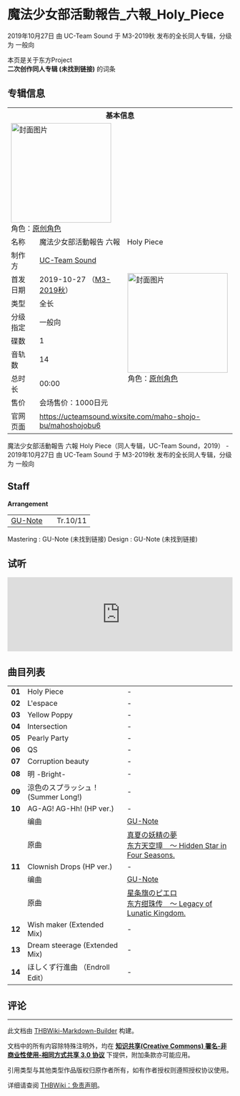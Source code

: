 # 魔法少女部活動報告_六報_Holy_Piece

<!-- source html: G:\repos\THBWiki-Markdown-Builder\THBWikiMarkdown\Temp\main\8\8b\ns0%3A%E9%AD%94%E6%B3%95%E5%B0%91%E5%A5%B3%E9%83%A8%E6%B4%BB%E5%8B%95%E5%A0%B1%E5%91%8A_%E5%85%AD%E5%A0%B1_Holy_Piece.html -->

2019年10月27日 由 UC-Team Sound 于 M3-2019秋 发布的全长同人专辑，分级为 一般向

本页是关于东方Project  
 **二次创作同人专辑 (未找到链接)** 的词条

## 专辑信息

<table><tbody><tr><th colspan="3">基本信息</th></tr><tr><td class="cover-artwork-mobile" colspan="2"><a href="./文件-魔法少女部活動報告_六報_Holy_Piece封面.png.md" class="image" title="封面图片"><img alt="封面图片" src="https://upload.thwiki.cc/thumb/9/9b/%E9%AD%94%E6%B3%95%E5%B0%91%E5%A5%B3%E9%83%A8%E6%B4%BB%E5%8B%95%E5%A0%B1%E5%91%8A_%E5%85%AD%E5%A0%B1_Holy_Piece%E5%B0%81%E9%9D%A2.png/224px-%E9%AD%94%E6%B3%95%E5%B0%91%E5%A5%B3%E9%83%A8%E6%B4%BB%E5%8B%95%E5%A0%B1%E5%91%8A_%E5%85%AD%E5%A0%B1_Holy_Piece%E5%B0%81%E9%9D%A2.png" decoding="async" loading="lazy" width="224" height="223" srcset="https://upload.thwiki.cc/thumb/9/9b/%E9%AD%94%E6%B3%95%E5%B0%91%E5%A5%B3%E9%83%A8%E6%B4%BB%E5%8B%95%E5%A0%B1%E5%91%8A_%E5%85%AD%E5%A0%B1_Holy_Piece%E5%B0%81%E9%9D%A2.png/336px-%E9%AD%94%E6%B3%95%E5%B0%91%E5%A5%B3%E9%83%A8%E6%B4%BB%E5%8B%95%E5%A0%B1%E5%91%8A_%E5%85%AD%E5%A0%B1_Holy_Piece%E5%B0%81%E9%9D%A2.png 1.5x, https://upload.thwiki.cc/thumb/9/9b/%E9%AD%94%E6%B3%95%E5%B0%91%E5%A5%B3%E9%83%A8%E6%B4%BB%E5%8B%95%E5%A0%B1%E5%91%8A_%E5%85%AD%E5%A0%B1_Holy_Piece%E5%B0%81%E9%9D%A2.png/448px-%E9%AD%94%E6%B3%95%E5%B0%91%E5%A5%B3%E9%83%A8%E6%B4%BB%E5%8B%95%E5%A0%B1%E5%91%8A_%E5%85%AD%E5%A0%B1_Holy_Piece%E5%B0%81%E9%9D%A2.png 2x" data-file-width="800" data-file-height="795"></a><div class="cover-char">角色：<a href="/index.php?title=%E5%8E%9F%E5%88%9B%E8%A7%92%E8%89%B2&amp;action=edit&amp;redlink=1" class="new" title="原创角色（页面不存在）">原创角色</a></div></td>
</tr><tr><td class="label">名称</td><td colspan="2"> 魔法少女部活動報告 六報　Holy Piece </td></tr><tr><td class="label">制作方</td><td><a href="./UC-Team_Sound.md" title="UC-Team Sound">UC-Team Sound</a></td><td class="cover-artwork" rowspan="8" style="min-width:224px;"><a href="./文件-魔法少女部活動報告_六報_Holy_Piece封面.png.md" class="image" title="封面图片"><img alt="封面图片" src="https://upload.thwiki.cc/thumb/9/9b/%E9%AD%94%E6%B3%95%E5%B0%91%E5%A5%B3%E9%83%A8%E6%B4%BB%E5%8B%95%E5%A0%B1%E5%91%8A_%E5%85%AD%E5%A0%B1_Holy_Piece%E5%B0%81%E9%9D%A2.png/224px-%E9%AD%94%E6%B3%95%E5%B0%91%E5%A5%B3%E9%83%A8%E6%B4%BB%E5%8B%95%E5%A0%B1%E5%91%8A_%E5%85%AD%E5%A0%B1_Holy_Piece%E5%B0%81%E9%9D%A2.png" decoding="async" loading="lazy" width="224" height="223" srcset="https://upload.thwiki.cc/thumb/9/9b/%E9%AD%94%E6%B3%95%E5%B0%91%E5%A5%B3%E9%83%A8%E6%B4%BB%E5%8B%95%E5%A0%B1%E5%91%8A_%E5%85%AD%E5%A0%B1_Holy_Piece%E5%B0%81%E9%9D%A2.png/336px-%E9%AD%94%E6%B3%95%E5%B0%91%E5%A5%B3%E9%83%A8%E6%B4%BB%E5%8B%95%E5%A0%B1%E5%91%8A_%E5%85%AD%E5%A0%B1_Holy_Piece%E5%B0%81%E9%9D%A2.png 1.5x, https://upload.thwiki.cc/thumb/9/9b/%E9%AD%94%E6%B3%95%E5%B0%91%E5%A5%B3%E9%83%A8%E6%B4%BB%E5%8B%95%E5%A0%B1%E5%91%8A_%E5%85%AD%E5%A0%B1_Holy_Piece%E5%B0%81%E9%9D%A2.png/448px-%E9%AD%94%E6%B3%95%E5%B0%91%E5%A5%B3%E9%83%A8%E6%B4%BB%E5%8B%95%E5%A0%B1%E5%91%8A_%E5%85%AD%E5%A0%B1_Holy_Piece%E5%B0%81%E9%9D%A2.png 2x" data-file-width="800" data-file-height="795"></a><div class="cover-char">角色：<a href="/index.php?title=%E5%8E%9F%E5%88%9B%E8%A7%92%E8%89%B2&amp;action=edit&amp;redlink=1" class="new" title="原创角色（页面不存在）">原创角色</a></div></td>
</tr><tr><td class="label">首发日期</td><td>2019-10-27&#160;（<a href="/展会作品列表?e=M3%2344">M3-2019秋</a>）</td></tr><tr><td class="label">类型</td><td>全长</td></tr><tr><td class="label">分级指定</td><td>一般向</td></tr><tr><td class="label">碟数</td><td>1</td></tr><tr><td class="label">音轨数</td><td>14</td></tr><tr><td class="label">总时长</td><td>00:00</td></tr><tr><td class="label">售价</td><td>会场售价：1000日元</td></tr>
<tr><td class="label">官网页面</td><td colspan="2"><a rel="nofollow" class="external free" href="https://ucteamsound.wixsite.com/maho-shojo-bu/mahoshojobu6">https://ucteamsound.wixsite.com/maho-shojo-bu/mahoshojobu6</a></td></tr></tbody></table>

魔法少女部活動報告 六報 Holy Piece（同人专辑，UC-Team Sound，2019） - 2019年10月27日 由 UC-Team Sound 于 M3-2019秋 发布的全长同人专辑，分级为 一般向

## Staff
  
 **Arrangement**   

<table><tbody><tr><td><a href="/index.php?title=GU-Note&amp;action=edit&amp;redlink=1" class="new" title="GU-Note（页面不存在）">GU-Note</a></td><td></td><td>Tr.10/11</td></tr></tbody></table>


Mastering
: GU-Note (未找到链接)
Design
: GU-Note (未找到链接)


## 试听
  
<iframe width="100%" height="166" scrolling="no" frameborder="no" src="https://w.soundcloud.com/player/?url=https%3A//api.soundcloud.com/tracks/479683470&amp;color=ff5500&amp;auto_play=false&amp;hide_related=false&amp;show_comments=true&amp;show_user=true&amp;show_reposts=false&amp;visual=false"></iframe>

  


## 曲目列表

<table><tbody><tr><td id="1" class="info"><b>01</b></td><td id="Holy_Piece" colspan="2" class="title">Holy Piece<span class="thcsearchlinks"><a rel="nofollow" class="external text" href="https://cd.thwiki.cc?&amp;fromwiki=魔法少女部活動報告_六報_Holy_Piece"><span title="搜索相似同人曲"></span></a></span></td><td class="time">-</td></tr>
<tr><td id="2" class="info"><b>02</b></td><td id="L&#39;espace" colspan="2" class="title">L&#39;espace<span class="thcsearchlinks"><a rel="nofollow" class="external text" href="https://cd.thwiki.cc?&amp;fromwiki=魔法少女部活動報告_六報_Holy_Piece"><span title="搜索相似同人曲"></span></a></span></td><td class="time">-</td></tr>
<tr><td id="3" class="info"><b>03</b></td><td id="Yellow_Poppy" colspan="2" class="title">Yellow Poppy<span class="thcsearchlinks"><a rel="nofollow" class="external text" href="https://cd.thwiki.cc?&amp;fromwiki=魔法少女部活動報告_六報_Holy_Piece"><span title="搜索相似同人曲"></span></a></span></td><td class="time">-</td></tr>
<tr><td id="4" class="info"><b>04</b></td><td id="Intersection" colspan="2" class="title">Intersection<span class="thcsearchlinks"><a rel="nofollow" class="external text" href="https://cd.thwiki.cc?&amp;fromwiki=魔法少女部活動報告_六報_Holy_Piece"><span title="搜索相似同人曲"></span></a></span></td><td class="time">-</td></tr>
<tr><td id="5" class="info"><b>05</b></td><td id="Pearly_Party" colspan="2" class="title">Pearly Party<span class="thcsearchlinks"><a rel="nofollow" class="external text" href="https://cd.thwiki.cc?&amp;fromwiki=魔法少女部活動報告_六報_Holy_Piece"><span title="搜索相似同人曲"></span></a></span></td><td class="time">-</td></tr>
<tr><td id="6" class="info"><b>06</b></td><td id="QS" colspan="2" class="title">QS<span class="thcsearchlinks"><a rel="nofollow" class="external text" href="https://cd.thwiki.cc?&amp;fromwiki=魔法少女部活動報告_六報_Holy_Piece"><span title="搜索相似同人曲"></span></a></span></td><td class="time">-</td></tr>
<tr><td id="7" class="info"><b>07</b></td><td id="Corruption_beauty" colspan="2" class="title">Corruption beauty<span class="thcsearchlinks"><a rel="nofollow" class="external text" href="https://cd.thwiki.cc?&amp;fromwiki=魔法少女部活動報告_六報_Holy_Piece"><span title="搜索相似同人曲"></span></a></span></td><td class="time">-</td></tr>
<tr><td id="8" class="info"><b>08</b></td><td id="明_-Bright-" colspan="2" class="title">明 -Bright-<span class="thcsearchlinks"><a rel="nofollow" class="external text" href="https://cd.thwiki.cc?&amp;fromwiki=魔法少女部活動報告_六報_Holy_Piece"><span title="搜索相似同人曲"></span></a></span></td><td class="time">-</td></tr>
<tr><td id="9" class="info"><b>09</b></td><td id="涼色のスプラッシュ！_(Summer_Long!)" colspan="2" class="title">涼色のスプラッシュ！ (Summer Long!)<span class="thcsearchlinks"><a rel="nofollow" class="external text" href="https://cd.thwiki.cc?&amp;fromwiki=魔法少女部活動報告_六報_Holy_Piece"><span title="搜索相似同人曲"></span></a></span></td><td class="time">-</td></tr>
<tr><td id="10" class="infoYD"><b>10</b></td><td id="AG-AG!_AG-Hh!_(HP_ver.)" colspan="2" class="title">AG-AG! AG-Hh! (HP ver.)<span class="thcsearchlinks"><a rel="nofollow" class="external text" href="https://cd.thwiki.cc?arrange=GU-Note&amp;ogmusic=真夏の妖精の夢&amp;fromwiki=魔法少女部活動報告_六報_Holy_Piece"><span title="搜索相似同人曲"></span></a></span></td><td class="time">-</td></tr><tr><td class="left"></td><td class="label">编曲</td><td class="text" colspan="2"><a href="/index.php?title=GU-Note&amp;action=edit&amp;redlink=1" class="new" title="GU-Note（页面不存在）">GU-Note</a><span class="thcsearchlinks"><a rel="nofollow" class="external text" href="https://cd.thwiki.cc?arrange=，GU-Note&amp;fromwiki=魔法少女部活動報告_六報_Holy_Piece"><span></span></a></span></td></tr><tr><td class="left"></td><td class="label">原曲</td><td class="text" colspan="2"><span class="thcsearchlinks"><a rel="nofollow" class="external text" href="https://cd.thwiki.cc?ogmusic=真夏の妖精の夢&amp;fromwiki=魔法少女部活動報告_六報_Holy_Piece"><span></span></a></span><div class="ogmusic"><a href="./真夏の妖精の夢.md" class="mw-redirect" title="真夏の妖精の夢">真夏の妖精の夢</a></div><div class="source"><a href="./东方天空璋_～_Hidden_Star_in_Four_Seasons..md" class="mw-redirect" title="东方天空璋 ～ Hidden Star in Four Seasons.">东方天空璋　～ Hidden Star in Four Seasons.</a></div></td></tr>
<tr><td id="11" class="infoYD"><b>11</b></td><td id="Clownish_Drops_(HP_ver.)" colspan="2" class="title">Clownish Drops (HP ver.)<span class="thcsearchlinks"><a rel="nofollow" class="external text" href="https://cd.thwiki.cc?arrange=GU-Note&amp;ogmusic=星条旗のピエロ&amp;fromwiki=魔法少女部活動報告_六報_Holy_Piece"><span title="搜索相似同人曲"></span></a></span></td><td class="time">-</td></tr><tr><td class="left"></td><td class="label">编曲</td><td class="text" colspan="2"><a href="/index.php?title=GU-Note&amp;action=edit&amp;redlink=1" class="new" title="GU-Note（页面不存在）">GU-Note</a><span class="thcsearchlinks"><a rel="nofollow" class="external text" href="https://cd.thwiki.cc?arrange=，GU-Note&amp;fromwiki=魔法少女部活動報告_六報_Holy_Piece"><span></span></a></span></td></tr><tr><td class="left"></td><td class="label">原曲</td><td class="text" colspan="2"><span class="thcsearchlinks"><a rel="nofollow" class="external text" href="https://cd.thwiki.cc?ogmusic=星条旗のピエロ&amp;fromwiki=魔法少女部活動報告_六報_Holy_Piece"><span></span></a></span><div class="ogmusic"><a href="./星条旗のピエロ.md" class="mw-redirect" title="星条旗のピエロ">星条旗のピエロ</a></div><div class="source"><a href="./东方绀珠传_～_Legacy_of_Lunatic_Kingdom..md" class="mw-redirect" title="东方绀珠传 ～ Legacy of Lunatic Kingdom.">东方绀珠传　～ Legacy of Lunatic Kingdom.</a></div></td></tr>
<tr><td id="12" class="info"><b>12</b></td><td id="Wish_maker_(Extended_Mix)" colspan="2" class="title">Wish maker (Extended Mix)<span class="thcsearchlinks"><a rel="nofollow" class="external text" href="https://cd.thwiki.cc?&amp;fromwiki=魔法少女部活動報告_六報_Holy_Piece"><span title="搜索相似同人曲"></span></a></span></td><td class="time">-</td></tr>
<tr><td id="13" class="info"><b>13</b></td><td id="Dream_steerage_(Extended_Mix)" colspan="2" class="title">Dream steerage (Extended Mix)<span class="thcsearchlinks"><a rel="nofollow" class="external text" href="https://cd.thwiki.cc?&amp;fromwiki=魔法少女部活動報告_六報_Holy_Piece"><span title="搜索相似同人曲"></span></a></span></td><td class="time">-</td></tr>
<tr><td id="14" class="info"><b>14</b></td><td id="ほしくず行進曲_（Endroll_Edit）" colspan="2" class="title">ほしくず行進曲 （Endroll Edit）<span class="thcsearchlinks"><a rel="nofollow" class="external text" href="https://cd.thwiki.cc?&amp;fromwiki=魔法少女部活動報告_六報_Holy_Piece"><span title="搜索相似同人曲"></span></a></span></td><td class="time">-</td></tr></tbody></table>



## 评论




---

此文档由 [THBWiki-Markdown-Builder](https://github.com/Delsin-Yu/THBWiki-Markdown-Builder) 构建。

文档中的所有内容除特殊注明外，均在 [**知识共享(Creative Commons) 署名-非商业性使用-相同方式共享 3.0 协议**](https://creativecommons.org/licenses/by-sa/3.0/deed.zh-hans) 下提供，附加条款亦可能应用。

引用类型与其他类型作品版权归原作者所有，如有作者授权则遵照授权协议使用。

详细请查阅 [THBWiki：免责声明](https://thbwiki.cc/THBWiki:%E5%85%8D%E8%B4%A3%E5%A3%B0%E6%98%8E)。


